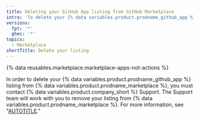 ```yaml
---
title: Deleting your GitHub App listing from GitHub Marketplace
intro: 'To delete your {% data variables.product.prodname_github_app %} listing from {% data variables.product.prodname_marketplace %}, you must contact {% data variables.product.company_short %} Support.'
versions:
  fpt: '*'
  ghec: '*'
topics:
  - Marketplace
shortTitle: Delete your listing
---
```


{% data reusables.marketplace.marketplace-apps-not-actions %}

In order to delete your {% data variables.product.prodname_github_app %} listing from {% data variables.product.prodname_marketplace %}, you must contact {% data variables.product.company_short %} Support. The Support team will work with you to remove your listing from {% data variables.product.prodname_marketplace %}. For more information, see "[AUTOTITLE](/support/contacting-github-support/creating-a-support-ticket)."
